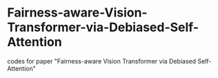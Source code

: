# Fairness-aware-Vision-Transformer-via-Debiased-Self-Attention
codes for paper "Fairness-aware Vision Transformer via Debiased Self-Attention"
